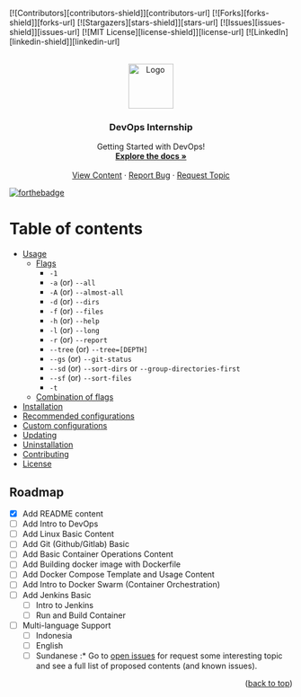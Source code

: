 <!-- Improved compatibility of back to top link: See: https://github.com/othneildrew/Best-README-Template/pull/73 -->
<a name="readme-top"></a>
<!--
*** Thanks for checking out the Best-README-Template. If you have a suggestion
*** that would make this better, please fork the repo and create a pull request
*** or simply open an issue with the tag "enhancement".
*** Don't forget to give the project a star!
*** Thanks again! Now go create something AMAZING! :D
-->

<!-- PROJECT SHIELDS -->
<!--
*** I'm using markdown "reference style" links for readability.
*** Reference links are enclosed in brackets [ ] instead of parentheses ( ).
*** See the bottom of this document for the declaration of the reference variables
*** for contributors-url, forks-url, etc. This is an optional, concise syntax you may use.
*** https://www.markdownguide.org/basic-syntax/#reference-style-links
-->
[![Contributors][contributors-shield]][contributors-url]
[![Forks][forks-shield]][forks-url]
[![Stargazers][stars-shield]][stars-url]
[![Issues][issues-shield]][issues-url]
[![MIT License][license-shield]][license-url]
[![LinkedIn][linkedin-shield]][linkedin-url]


<!-- PROJECT LOGO -->
<br />
<div align="center">
  <a href="https://github.com/kgfathur/devops-internship">
    <img src="https://orangematter.solarwinds.com/wp-content/uploads/2022/03/DevOps-lifecycle-capabilities-1024x621.png" alt="Logo" width="80" height="80">
  </a>

  <h3 align="center">DevOps Internship</h3>

  <p align="center">
    Getting Started with DevOps!
    <br />
    <a href="https://github.com/kgfathur/devops-internship"><strong>Explore the docs »</strong></a>
    <br />
    <br />
    <a href="https://github.com/kgfathur/devops-internship">View Content</a>
    ·
    <a href="https://github.com/kgfathur/devops-internship/issues">Report Bug</a>
    ·
    <a href="https://github.com/kgfathur/devops-internship/issues">Request Topic</a>
  </p>
</div>

[![forthebadge](https://forthebadge.com/images/badges/built-with-love.svg)](https://forthebadge.com)

# Table of contents

- [Usage](#usage)
  - [Flags](#flags)
    - `-1`
    - `-a`   (or) `--all`
    - `-A`   (or) `--almost-all`
    - `-d`   (or) `--dirs`
    - `-f`   (or) `--files`
    - `-h`   (or) `--help`
    - `-l`   (or) `--long`
    - `-r`   (or) `--report`
    - `--tree` (or) `--tree=[DEPTH]`
    - `--gs` (or) `--git-status`
    - `--sd` (or) `--sort-dirs` or `--group-directories-first`
    - `--sf` (or) `--sort-files`
    - `-t`
  - [Combination of flags](#combination-of-flags)
- [Installation](#installation)
- [Recommended configurations](#recommended-configurations)
- [Custom configurations](#custom-configurations)
- [Updating](#updating)
- [Uninstallation](#uninstallation)
- [Contributing](#contributing)
- [License](#license)


<!-- ROADMAP -->
## Roadmap

- [x] Add README content
- [ ] Add Intro to DevOps
- [ ] Add Linux Basic Content
- [ ] Add Git (Github/Gitlab) Basic
- [ ] Add Basic Container Operations Content
- [ ] Add Building docker image with Dockerfile
- [ ] Add Docker Compose Template and Usage Content
- [ ] Add Intro to Docker Swarm (Container Orchestration)
- [ ] Add Jenkins Basic
    - [ ] Intro to Jenkins
    - [ ] Run and Build Container
- [ ] Multi-language Support
    - [ ] Indonesia
    - [ ] English
    - [ ] Sundanese :*
Go to [open issues](https://github.com/kgfathur/devops-internship/issues) for request some interesting topic and see a full list of proposed contents (and known issues).

<p align="right">(<a href="#readme-top">back to top</a>)</p>